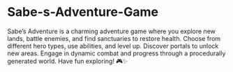 # Sabe-s-Adventure-Game
Sabe’s Adventure is a charming adventure game where you explore new lands, battle enemies, and find sanctuaries to restore health. Choose from different hero types, use abilities, and level up. Discover portals to unlock new areas. Engage in dynamic combat and progress through a procedurally generated world. Have fun exploring! 🎮✨
